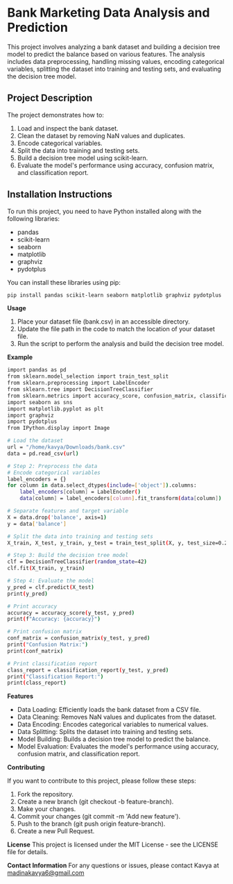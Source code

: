 # Bank Marketing Data Analysis and Prediction

This project involves analyzing a bank dataset and building a decision tree model to predict the balance based on various features. The analysis includes data preprocessing, handling missing values, encoding categorical variables, splitting the dataset into training and testing sets, and evaluating the decision tree model.

## Project Description

The project demonstrates how to:
1. Load and inspect the bank dataset.
2. Clean the dataset by removing NaN values and duplicates.
3. Encode categorical variables.
4. Split the data into training and testing sets.
5. Build a decision tree model using scikit-learn.
6. Evaluate the model's performance using accuracy, confusion matrix, and classification report.

## Installation Instructions

To run this project, you need to have Python installed along with the following libraries:
- pandas
- scikit-learn
- seaborn
- matplotlib
- graphviz
- pydotplus

You can install these libraries using pip:
```sh
pip install pandas scikit-learn seaborn matplotlib graphviz pydotplus
```
**Usage**
1) Place your dataset file (bank.csv) in an accessible directory.
2) Update the file path in the code to match the location of your dataset file.
3) Run the script to perform the analysis and build the decision tree model.

**Example**
```sh
import pandas as pd
from sklearn.model_selection import train_test_split
from sklearn.preprocessing import LabelEncoder
from sklearn.tree import DecisionTreeClassifier
from sklearn.metrics import accuracy_score, confusion_matrix, classification_report
import seaborn as sns
import matplotlib.pyplot as plt
import graphviz
import pydotplus
from IPython.display import Image

# Load the dataset
url = "/home/kavya/Downloads/bank.csv"
data = pd.read_csv(url)

# Step 2: Preprocess the data
# Encode categorical variables
label_encoders = {}
for column in data.select_dtypes(include=['object']).columns:
    label_encoders[column] = LabelEncoder()
    data[column] = label_encoders[column].fit_transform(data[column])

# Separate features and target variable
X = data.drop('balance', axis=1)
y = data['balance']

# Split the data into training and testing sets
X_train, X_test, y_train, y_test = train_test_split(X, y, test_size=0.2, random_state=42)

# Step 3: Build the decision tree model
clf = DecisionTreeClassifier(random_state=42)
clf.fit(X_train, y_train)

# Step 4: Evaluate the model
y_pred = clf.predict(X_test)
print(y_pred)

# Print accuracy
accuracy = accuracy_score(y_test, y_pred)
print(f"Accuracy: {accuracy}")

# Print confusion matrix
conf_matrix = confusion_matrix(y_test, y_pred)
print("Confusion Matrix:")
print(conf_matrix)

# Print classification report
class_report = classification_report(y_test, y_pred)
print("Classification Report:")
print(class_report)
```
**Features**
* Data Loading: Efficiently loads the bank dataset from a CSV file.
* Data Cleaning: Removes NaN values and duplicates from the dataset.
* Data Encoding: Encodes categorical variables to numerical values.
* Data Splitting: Splits the dataset into training and testing sets.
* Model Building: Builds a decision tree model to predict the balance.
* Model Evaluation: Evaluates the model's performance using accuracy, confusion matrix, and classification report.

**Contributing**

If you want to contribute to this project, please follow these steps:

1) Fork the repository.
2) Create a new branch (git checkout -b feature-branch).
3) Make your changes.
4) Commit your changes (git commit -m 'Add new feature').
5) Push to the branch (git push origin feature-branch).
6) Create a new Pull Request.

**License**
This project is licensed under the MIT License - see the LICENSE file for details.

**Contact Information**
For any questions or issues, please contact  Kavya at madinakavya6@gmail.com
